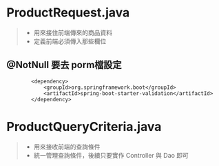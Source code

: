# ProductRequest.java
> * 用來接住前端傳來的商品資料
> * 定義前端必須傳入那些欄位
## @NotNull 要去 porm檔設定
```angular2html
        <dependency>
            <groupId>org.springframework.boot</groupId>
            <artifactId>spring-boot-starter-validation</artifactId>
        </dependency>
```

# ProductQueryCriteria.java
> * 用來接收前端的查詢條件
> * 統一管理查詢條件，後續只要實作 Controller 與 Dao 即可